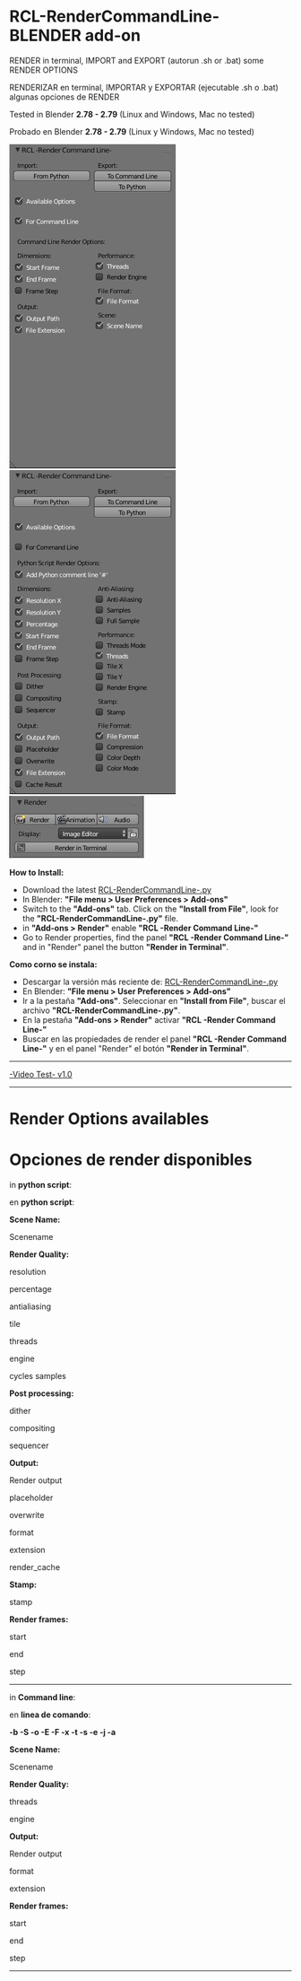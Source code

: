 # RCL-RenderCommandLine- BLENDER add-on  
RENDER in terminal, IMPORT and EXPORT (autorun .sh or .bat) some RENDER OPTIONS

RENDERIZAR en terminal, IMPORTAR y EXPORTAR (ejecutable .sh o .bat) algunas opciones de RENDER 

Tested in Blender **2.78 - 2.79** (Linux and Windows, Mac no tested) 

Probado en Blender **2.78 - 2.79** (Linux y Windows, Mac no tested)

![RCL-CommandLineOptions](https://github.com/eLeDeTe-LoDeTanda/RCL-RenderCommandLine-/blob/master/RCL-Panel-1.png)
![RCL-PythonOptions](https://github.com/eLeDeTe-LoDeTanda/RCL-RenderCommandLine-/blob/master/RCL-Panel-2.png)
![RCL-Render in terminal](https://github.com/eLeDeTe-LoDeTanda/RCL-RenderCommandLine-/blob/master/RCL-RenderPanel.png)

**How to Install:**
* Download the latest [RCL-RenderCommandLine-.py](https://github.com/eLeDeTe-LoDeTanda/RCL-RenderCommandLine-/raw/master/RCL-RenderCommandLine-.py)
* In Blender: **"File menu > User Preferences > Add-ons"**
* Switch to the **"Add-ons"** tab. Click on the **"Install from File"**, look for the **"RCL-RenderCommandLine-.py"** file.
* in **"Add-ons > Render"** enable **"RCL -Render Command Line-"**
* Go to Render properties, find the panel **"RCL -Render Command Line-"** and in "Render" panel the button **"Render in Terminal"**.

**Como corno se instala:**
* Descargar la versión más reciente de: [RCL-RenderCommandLine-.py](https://github.com/eLeDeTe-LoDeTanda/RCL-RenderCommandLine-/raw/master/RCL-RenderCommandLine-.py)
* En Blender: **"File menu > User Preferences > Add-ons"**
* Ir a la pestaña **"Add-ons"**. Seleccionar en **"Install from File"**, buscar el archivo **"RCL-RenderCommandLine-.py"**.
* En la pestaña **"Add-ons > Render"** activar **"RCL -Render Command Line-"**
* Buscar en las propiedades de render el panel **"RCL -Render Command Line-"** y en el panel "Render" el botón **"Render in Terminal"**.

-------------------

[-Video Test- v1.0](https://www.youtube.com/watch?v=9mnMKc7QdMY)

-------------------


# Render Options availables

# Opciones de render disponibles

in **python script**:  

en **python script**:


**Scene Name:**

Scenename

**Render Quality:**

resolution

percentage

antialiasing

tile

threads

engine

cycles samples

**Post processing:**

dither

compositing

sequencer

**Output:**

Render output

placeholder

overwrite

format

extension

render_cache

**Stamp:**

stamp

**Render frames:**

start

end

step

-------------------

in **Command line**:  

en **linea de comando**:


**-b  -S  -o  -E  -F  -x  -t  -s  -e  -j  -a**

**Scene Name:**

Scenename

**Render Quality:**

threads

engine

**Output:**

Render output

format

extension

**Render frames:**

start

end

step

-------------------
